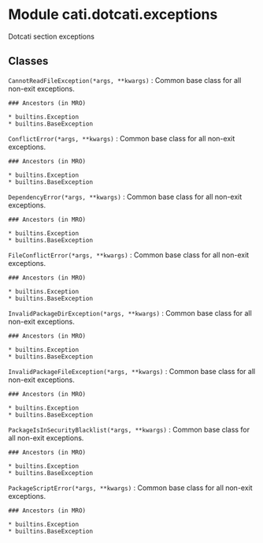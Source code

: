 Module cati.dotcati.exceptions
==============================
Dotcati section exceptions

Classes
-------

`CannotReadFileException(*args, **kwargs)`
:   Common base class for all non-exit exceptions.

    ### Ancestors (in MRO)

    * builtins.Exception
    * builtins.BaseException

`ConflictError(*args, **kwargs)`
:   Common base class for all non-exit exceptions.

    ### Ancestors (in MRO)

    * builtins.Exception
    * builtins.BaseException

`DependencyError(*args, **kwargs)`
:   Common base class for all non-exit exceptions.

    ### Ancestors (in MRO)

    * builtins.Exception
    * builtins.BaseException

`FileConflictError(*args, **kwargs)`
:   Common base class for all non-exit exceptions.

    ### Ancestors (in MRO)

    * builtins.Exception
    * builtins.BaseException

`InvalidPackageDirException(*args, **kwargs)`
:   Common base class for all non-exit exceptions.

    ### Ancestors (in MRO)

    * builtins.Exception
    * builtins.BaseException

`InvalidPackageFileException(*args, **kwargs)`
:   Common base class for all non-exit exceptions.

    ### Ancestors (in MRO)

    * builtins.Exception
    * builtins.BaseException

`PackageIsInSecurityBlacklist(*args, **kwargs)`
:   Common base class for all non-exit exceptions.

    ### Ancestors (in MRO)

    * builtins.Exception
    * builtins.BaseException

`PackageScriptError(*args, **kwargs)`
:   Common base class for all non-exit exceptions.

    ### Ancestors (in MRO)

    * builtins.Exception
    * builtins.BaseException